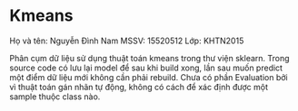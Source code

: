 # Kmeans
Họ và tên: Nguyễn Đình Nam
MSSV: 15520512
Lớp: KHTN2015

Phân cụm dữ liệu sử dụng thuật toán kmeans trong thư viện sklearn.
Trong source code có lưu lại model để sau khi build xong, lần sau muốn predict một điểm dữ liệu mới không cần phải rebuild.
Chưa có phần Evaluation bởi vì thuật toán gán nhãn tự động, không có cách để xác định được một sample thuộc class nào. 
